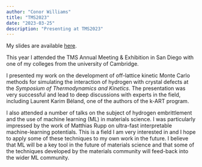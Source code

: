 ```yaml
---
author: "Conor Williams"
title: "TMS2023"
date: "2023-03-25"
description: "Presenting at TMS2023"
---
```


My slides are available [here](TMS.pdf).

This year I attended the TMS Annual Meeting & Exhibition in San Diego with one of my colleges from the university of Cambridge. 

I presented my work on the development of off-lattice kinetic Monte Carlo methods for simulating the interaction of hydrogen with crystal defects at the _Symposium of Thermodynamics and Kinetics_. The presentation was very successful and lead to deep discussions with experts in the field, including Laurent Karim Béland, one of the authors of the k-ART program.

I also attended a number of talks on the subject of hydrogen embrittlement and the use of machine learning (ML) in materials science. I was particularly impressed by the work of Matthias Rupp on ultra-fast interpretable machine-learning potentials. This is a field I am very interested in and I hope to apply some of these techniques to my own work in the future. I believe that ML will be a key tool in the future of materials science and that some of the techniques developed by the materials community will feed-back into the wider ML community.

